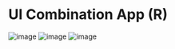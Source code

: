 # UI Combination App (R)
![image](https://user-images.githubusercontent.com/104414771/208884665-e884c407-5a51-42ae-b59f-58cbb694ee92.png)
![image](https://user-images.githubusercontent.com/104414771/208843836-37b0816b-05ec-4581-95a9-82bfeb93f438.png)
![image](https://user-images.githubusercontent.com/104414771/208844025-05c93d13-607d-4b83-a84a-0127a15cd378.png)
